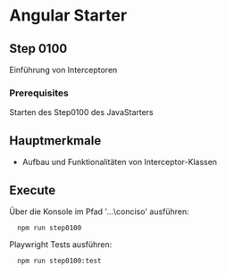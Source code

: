 # Angular Starter #

## Step 0100
Einführung von Interceptoren

### Prerequisites
Starten des Step0100 des JavaStarters

## Hauptmerkmale
 - Aufbau und Funktionalitäten von Interceptor-Klassen

## Execute
Über die Konsole im Pfad '...\conciso' ausführen:
```shell
  npm run step0100
```

Playwright Tests ausführen:
```shell
  npm run step0100:test
```
